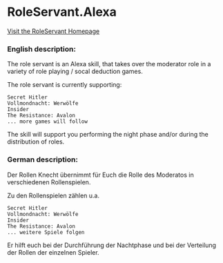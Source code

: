 # RoleServant.Alexa

[Visit the RoleServant Homepage](http://www.role-servant.me/)

### English description:

The role servant is an Alexa skill, that takes over the moderator role in a variety of role playing / socal deduction games.

The role servant is currently supporting:

    Secret Hitler
    Vollmondnacht: Werwölfe
    Insider
    The Resistance: Avalon
    ... more games will follow

The skill will support you performing the night phase and/or during the distribution of roles.

### German description:

Der Rollen Knecht übernimmt für Euch die Rolle des Moderatos in verschiedenen Rollenspielen.

Zu den Rollenspielen zählen u.a.

    Secret Hitler
    Vollmondnacht: Werwölfe
    Insider
    The Resistance: Avalon
    ... weitere Spiele folgen

Er hilft euch bei der Durchführung der Nachtphase und bei der Verteilung der Rollen der einzelnen Spieler. 

